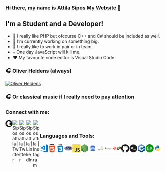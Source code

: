 ### Hi there, my name is Attila Sipos [My Website][website] 👋

## I'm a Student and a Developer!

- 🔭 I really like PHP but ofcourse C++ and C# should be included as well.
- 🌱 I’m currently working on something big.
- 👯 I really like to work in pair or in team.
- 💀 One day JavaScript will kill me.
- ❤️ My favourite code editor is Visual Studio Code.

### 🎧 Oliver Heldens (always)
[<img src="https://oliverheldens.com/wp-content/uploads/2020/05/VirtualRaveAThonSetEDC.gif" alt="Oliver Heldens" width="350" />](https://oliverheldens.com/)

### 🎧 Or classical music if I really need to pay attention

### Connect with me:

[<img align="left" alt="siposattila.studio" width="22px" src="https://raw.githubusercontent.com/iconic/open-iconic/master/svg/globe.svg" />][website]
[<img align="left" alt="Siposattila | Twitter" width="22px" src="https://cdn.jsdelivr.net/npm/simple-icons@v3/icons/facebook.svg" />][facebook]
[<img align="left" alt="Siposattila | Twitter" width="22px" src="https://cdn.jsdelivr.net/npm/simple-icons@v3/icons/twitter.svg" />][twitter]
[<img align="left" alt="Siposattila | LinkedIn" width="22px" src="https://cdn.jsdelivr.net/npm/simple-icons@v3/icons/linkedin.svg" />][linkedin]
[<img align="left" alt="Siposattila | Instagram" width="22px" src="https://cdn.jsdelivr.net/npm/simple-icons@v3/icons/instagram.svg" />][instagram]

<br />

### Languages and Tools:

<img align="left" alt="Visual Studio Code" width="26px" src="https://raw.githubusercontent.com/github/explore/80688e429a7d4ef2fca1e82350fe8e3517d3494d/topics/visual-studio-code/visual-studio-code.png" />
<img align="left" alt="HTML5" width="26px" src="https://raw.githubusercontent.com/github/explore/80688e429a7d4ef2fca1e82350fe8e3517d3494d/topics/html/html.png" />
<img align="left" alt="CSS3" width="26px" src="https://raw.githubusercontent.com/github/explore/80688e429a7d4ef2fca1e82350fe8e3517d3494d/topics/css/css.png" />
<img align="left" alt="PHP" width="26px" src="https://raw.githubusercontent.com/github/explore/80688e429a7d4ef2fca1e82350fe8e3517d3494d/topics/php/php.png" />
<img align="left" alt="JavaScript" width="26px" src="https://raw.githubusercontent.com/github/explore/80688e429a7d4ef2fca1e82350fe8e3517d3494d/topics/javascript/javascript.png" />
<img align="left" alt="Node.js" width="26px" src="https://raw.githubusercontent.com/github/explore/80688e429a7d4ef2fca1e82350fe8e3517d3494d/topics/nodejs/nodejs.png" />
<img align="left" alt="SQL" width="26px" src="https://raw.githubusercontent.com/github/explore/80688e429a7d4ef2fca1e82350fe8e3517d3494d/topics/sql/sql.png" />
<img align="left" alt="MySQL" width="26px" src="https://raw.githubusercontent.com/github/explore/80688e429a7d4ef2fca1e82350fe8e3517d3494d/topics/mysql/mysql.png" />
<img align="left" alt="MongoDB" width="26px" src="https://raw.githubusercontent.com/github/explore/80688e429a7d4ef2fca1e82350fe8e3517d3494d/topics/mongodb/mongodb.png" />
<img align="left" alt="Git" width="26px" src="https://raw.githubusercontent.com/github/explore/80688e429a7d4ef2fca1e82350fe8e3517d3494d/topics/git/git.png" />
<img align="left" alt="GitHub" width="26px" src="https://raw.githubusercontent.com/github/explore/78df643247d429f6cc873026c0622819ad797942/topics/github/github.png" />
<img align="left" alt="Terminal" width="26px" src="https://raw.githubusercontent.com/github/explore/80688e429a7d4ef2fca1e82350fe8e3517d3494d/topics/terminal/terminal.png" />
<img align="left" alt="C++" width="26px" src="https://raw.githubusercontent.com/github/explore/80688e429a7d4ef2fca1e82350fe8e3517d3494d/topics/cpp/cpp.png" />
<img align="left" alt="C#" width="26px" src="https://raw.githubusercontent.com/github/explore/80688e429a7d4ef2fca1e82350fe8e3517d3494d/topics/csharp/csharp.png" />
<img align="left" alt="Python" width="26px" src="https://raw.githubusercontent.com/github/explore/80688e429a7d4ef2fca1e82350fe8e3517d3494d/topics/python/python.png" />

[website]: https://siposattila.studio
[facebook]: https://www.facebook.com/attila.sipos.568
[twitter]: https://twitter.com/Hunvagy
[instagram]: https://www.instagram.com/siposattila1
[linkedin]: https://www.linkedin.com/in/attila-sipos-232142162